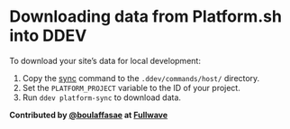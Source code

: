 # Downloading data from Platform.sh into DDEV

To download your site’s data for local development:

1. Copy the [sync](./sync) command to the `.ddev/commands/host/` directory.
2. Set the `PLATFORM_PROJECT` variable to the ID of your project.
3. Run `ddev platform-sync` to download data.

**Contributed by [@boulaffasae](https://github.com/boulaffasae) at [Fullwave](https://fullwaveagency.com/)**
